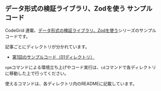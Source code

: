 ## データ形式の検証ライブラリ、Zodを使う サンプルコード

CodeGrid 連載、[データ形式の検証ライブラリ、Zodを使う](https://www.codegrid.net/series/2023-zod)シリーズのサンプルコードです。

記事ごとにディレクトリが分かれています。

- [第1回のサンプルコード（01ディレクトリ）](/01)

`npm`コマンドによる環境立ち上げやコード実行は、`cd`コマンドで各ディレクトリに移動した上で行ってください。

使えるコマンドは、各ディレクトリ内のREADMEに記載しています。
